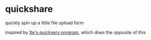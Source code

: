 # quickshare
quickly spin up a little file upload form

inspired by [Xe's quickserv program](https://tulpa.dev/Xeorg/quickserv), which does the opposite of this

